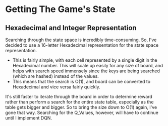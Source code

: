 # Getting The Game's State

## Hexadecimal and Integer Representation

Searching through the state space is incredibly time-consuming. So, I've decided to use a 16-letter Hexadecimal representation for the state space representation.

- This is fairly simple, with each cell represented by a single digit in the Hexadecimal number. This will scale up easily for any size of board, and helps with search speed immensely since the keys are being searched (which are hashed) instead of the values.
- This means that the search is O(1), and board can be converted to Hexadecimal and vice versa fairly quickly.

It's still faster to iterate through the board in order to determine reward rather than perform a search for the entire state table, especially as the table gets bigger and bigger. So to bring the size down to O(1) again, I've gone that way. Searching for the Q_Values, however, will have to continue until I implement DQN.

